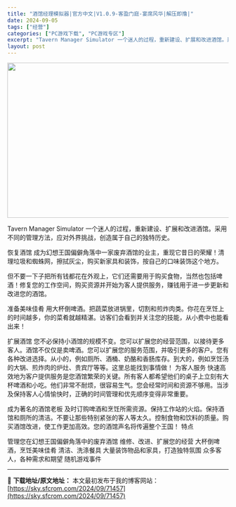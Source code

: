 ```yaml
---
title: "酒馆经理模拟器|官方中文|V1.0.9-客盈门庭-宴席风华|解压即撸|"
date: 2024-09-05
tags: ["经营"]
categories: ["PC游戏下载", "PC游戏专区"]
excerpt: "Tavern Manager Simulator 一个迷人的过程，重新建设、扩展和改进酒馆。采用不同的管理方法，应对外界挑战，创造属于自己的独特历史。 恢复酒馆 成为幻想王国偏僻角落中一家废弃酒馆的业主，重现它昔日的荣耀！清理垃圾和蜘蛛网，擦拭灰尘，购买新家具和装饰，按自己的口味装饰这个地方。 但不&hellip;"
layout: post
---
```


<img class="aligncenter size-full wp-image-71458" src="https://sky.sfcrom.com/wp-content/uploads/2024/09/2024090513425935.webp" alt="" width="616" height="353" />

Tavern Manager Simulator 一个迷人的过程，重新建设、扩展和改进酒馆。采用不同的管理方法，应对外界挑战，创造属于自己的独特历史。

恢复酒馆
成为幻想王国偏僻角落中一家废弃酒馆的业主，重现它昔日的荣耀！清理垃圾和蜘蛛网，擦拭灰尘，购买新家具和装饰，按自己的口味装饰这个地方。

但不要一下子把所有钱都花在外观上，它们还需要用于购买食物，当然也包括啤酒！修复您的工作空间，购买资源并开始为客人提供服务，赚钱用于进一步更新和改进您的酒馆。

准备美味佳肴
用大杯倒啤酒。把蔬菜放进锅里，切割和煎炸肉类。你花在烹饪上的时间越多，你的菜肴就越精湛。访客们会看到并关注您的技能，从小费中也能看出来！

扩展酒馆
您不必保持小酒馆的规模不变。您可以扩展您的经营范围，以接待更多客人。酒馆不仅仅是卖啤酒。您可以扩展您的服务范围，并吸引更多的客户。您有各种改进选择。从小的，例如厕所、酒桶、奶酪和香肠库存。到大的，例如烹饪汤的大锅、煎炸肉的炉灶、贵宾厅等等。这里总能找到事情做！
为客人服务
快速高效地为客户提供服务是您酒馆繁荣的关键。所有客人都希望他们的桌子上立刻有大杯啤酒和小吃。他们非常不耐烦，很容易生气。您会经常时间和资源不够用。当涉及保持客人心情愉快时，正确的时间管理和优先顺序变得非常重要。

成为著名的酒馆老板
及时订购啤酒和烹饪所需资源。保持工作站的火焰。保持酒馆和厕所的清洁。不要让那些特别紧张的客人等太久。控制食物和饮料的质量。购买酒馆改进，使工作更加高效。您的酒馆声名将传遍整个王国！
特点

管理您在幻想王国偏僻角落中的废弃酒馆
维修、改进、扩展您的经营
大杯倒啤酒，烹饪美味佳肴
清洁、洗涤餐具
大量装饰物品和家具，打造独特氛围
众多客人，各种需求和期望
随机游戏事件

---
📖 **下载地址/原文地址：** 本文最初发布于我的博客网站：[https://sky.sfcrom.com/2024/09/71457](https://sky.sfcrom.com/2024/09/71457)
